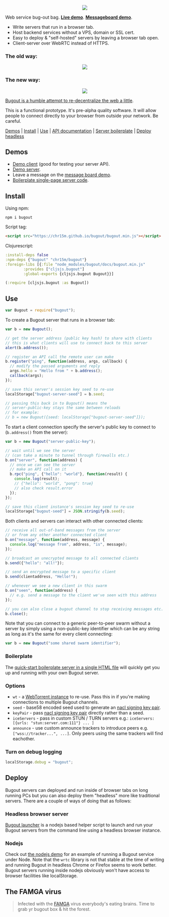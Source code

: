 <p align="center"><img src="docs/bugout-logo.svg"/></p>

Web service bug-out bag. **[Live demo](https://chr15m.github.io/bugout)**. **[Messageboard demo](https://chr15m.github.io/bugout/examples/messageboard.html)**.

 * Write servers that run in a browser tab.
 * Host backend services without a VPS, domain or SSL cert.
 * Easy to deploy & "self-hosted" servers by leaving a browser tab open.
 * Client-server over WebRTC instead of HTTPS.

### The old way:

<p align="center"><img src="docs/bugout-old-way.svg"/></p>

### The new way:

<p align="center"><img src="docs/bugout-new-way.svg"/></p>

[Bugout is a humble attempt to re-decentralize the web a little](https://chr15m.github.io/on-self-hosting-and-decentralized-software.html).

This is a functional prototype. It's pre-alpha quality software. It will allow people to connect directly to your browser from outside your network. Be careful.

[Demos](#demos) | [Install](#install) | [Use](#use) | [API documentation](./docs/API.md) | [Server boilerplate](#boilerplate) | [Deploy headless](#deploy)

## Demos

 * [Demo client](https://chr15m.github.io/bugout) (good for testing your server API).
 * [Demo server](https://chr15m.github.io/bugout/server.html).
 * Leave a message on the [message board demo](https://chr15m.github.io/bugout/examples/messageboard.html).
 * [Boilerplate single-page server code](https://github.com/chr15m/bugout/blob/master/docs/server-boilerplate.html).

## Install

Using npm:

```shell
npm i bugout
```

Script tag:

```html
<script src="https://chr15m.github.io/bugout/bugout.min.js"></script>
```

Clojurescript:

```clojure
:install-deps false
:npm-deps {"bugout" "chr15m/bugout"}
:foreign-libs [{:file "node_modules/bugout/docs/bugout.min.js"
		:provides ["cljsjs.bugout"]
		:global-exports {cljsjs.bugout Bugout}}]

(:require [cljsjs.bugout :as Bugout])
```

## Use

```javascript
var Bugout = require("bugout");
```

To create a Bugout server that runs in a browser tab:

```javascript
var b = new Bugout();

// get the server address (public key hash) to share with clients
// this is what clients will use to connect back to this server
alert(b.address());

// register an API call the remote user can make
b.register("ping", function(address, args, callback) {
  // modify the passed arguments and reply
  args.hello = "Hello from " + b.address();
  callback(args);
});

// save this server's session key seed to re-use
localStorage["bugout-server-seed"] = b.seed;

// passing this back in to Bugout() means the
// server-public-key stays the same between reloads
// for example:
// b = new Bugout({seed: localStorage["bugout-server-seed"]});
```

To start a client connection specify the server's public key to connect to (`b.address()` from the server):

```javascript
var b = new Bugout("server-public-key");

// wait until we see the server
// (can take a minute to tunnel through firewalls etc.)
b.on("server", function(address) {
  // once we can see the server
  // make an API call on it
  b.rpc("ping", {"hello": "world"}, function(result) {
    console.log(result);
    // {"hello": "world", "pong": true}
    // also check result.error
  });
});

// save this client instance's session key seed to re-use
localStorage["bugout-seed"] = JSON.stringify(b.seed);
```

Both clients and servers can interact with other connected clients:

```javascript
// receive all out-of-band messages from the server
// or from any other another connected client
b.on("message", function(address, message) {
  console.log("message from", address, "is", message);
});

// broadcast an unecrypted message to all connected clients
b.send({"hello": "all!"});

// send an encrypted message to a specific client
b.send(clientaddress, "Hello!");

// whenever we see a new client in this swarm
b.on("seen", function(address) {
  // e.g. send a message to the client we've seen with this address
});

// you can also close a bugout channel to stop receiving messages etc.
b.close();
```

Note that you can connect to a generic peer-to-peer swarm without a server by simply using a non-public-key identifier which can be any string as long as it's the same for every client connecting:

```javascript
var b = new Bugout("some shared swarm identifier");
```

### Boilerplate

The [quick-start boilerplate server in a single HTML file](https://github.com/chr15m/bugout/blob/master/docs/server-boilerplate.html) will quickly get you up and running with your own Bugout server.

### Options

 * `wt` - a [WebTorrent instance](https://webtorrent.io/docs) to re-use. Pass this in if you're making connections to multiple Bugout channels.
 * `seed` - base58 encoded seed used to generate an [nacl signing key pair](https://github.com/dchest/tweetnacl-js#signatures).
 * `keyPair` - pass [nacl signing key pair](https://github.com/dchest/tweetnacl-js#signatures) directly rather than a seed.
 * `iceServers` - pass in custom STUN / TURN servers e.g.: `iceServers: [{urls: "stun:server.com:111"} ... ]`
 * `announce` - use custom announce trackers to introduce peers e.g. `["wss://tracker...", ...]`. Only peers using the same trackers will find eachother.

### Turn on debug logging

```javascript
localStorage.debug = "bugout";
```

## Deploy

Bugout servers can deployed and run inside of browser tabs on long running PCs but you can also deploy them "headless" more like traditional servers. There are a couple of ways of doing that as follows:

### Headless browser server

[Bugout launcher](https://github.com/chr15m/bugout-launcher) is a nodejs based helper script to launch and run your Bugout servers from the command line using a headless browser instance.

### Nodejs

Check out [the nodejs demo](./docs/examples/node/) for an example of running a Bugout service under Node. Note that the `wrtc` library is not that stable at the time of writing and running Bugout in headless Chrome or Firefox seems to work better. Bugout servers running inside nodejs obviously won't have access to browser facilities like localStorage.

## The FAMGA virus

> Infected with the [FAMGA](https://duckduckgo.com/?q=FAMGA) virus everybody's eating brains. Time to grab yr bugout box & hit the forest.

